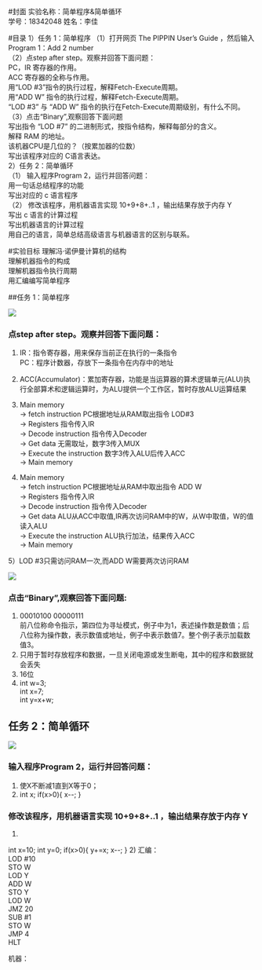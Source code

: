 #封面
实验名称：简单程序&简单循环<br>
学号：18342048
姓名：李佳

#目录
1）任务 1：简单程序
（1）打开网页 The PIPPIN User’s Guide ，然后输入 Program 1：Add 2 number<br>
（2）点step after step。观察并回答下面问题：<br>
PC，IR 寄存器的作用。<br>
ACC 寄存器的全称与作用。<br>
用“LOD #3”指令的执行过程，解释Fetch-Execute周期。<br>
用“ADD W” 指令的执行过程，解释Fetch-Execute周期。<br>
“LOD #3” 与 “ADD W” 指令的执行在Fetch-Execute周期级别，有什么不同。<br>
（3）点击“Binary”,观察回答下面问题<br>
写出指令 “LOD #7” 的二进制形式，按指令结构，解释每部分的含义。<br>
解释 RAM 的地址。<br>
该机器CPU是几位的？（按累加器的位数）<br>
写出该程序对应的 C语言表达。<br>
2）任务 2：简单循环<br>
（1） 输入程序Program 2，运行并回答问题：<br>
用一句话总结程序的功能<br>
写出对应的 c 语言程序<br>
（2） 修改该程序，用机器语言实现 10+9+8+..1 ，输出结果存放于内存 Y<br>
写出 c 语言的计算过程<br>
写出机器语言的计算过程<br>
用自己的语言，简单总结高级语言与机器语言的区别与联系。<br>

#实验目标
理解冯·诺伊曼计算机的结构<br>
理解机器指令的构成<br>
理解机器指令执行周期<br>
用汇编编写简单程序<br>

##任务 1：简单程序

![](https://github.com/lanruoshengchunxia/swi-homework/raw/gh-pages/images/硬件编程1.png)

### 点step after step。观察并回答下面问题：
1) IR：指令寄存器，用来保存当前正在执行的一条指令 <br>
PC：程序计数器，存放下一条指令在内存中的地址 <br>
2) ACC(Accumulator)：累加寄存器，功能是当运算器的算术逻辑单元(ALU)执行全部算术和逻辑运算时，为ALU提供一个工作区，暂时存放ALU运算结果<br>
3) Main memory <br>
→ fetch instruction  PC根据地址从RAM取出指令 LOD#3<br>
→ Registers 指令传入IR<br>
→ Decode instruction 指令传入Decoder  <br>
→ Get data  无需取址，数字3传入MUX<br>
→ Execute the instruction 数字3传入ALU后传入ACC<br> 
→ Main memory<br>

4) Main memory <br>
→ fetch instruction PC根据地址从RAM中取出指令 ADD W<br> 
→ Registers 指令传入IR<br>
→ Decode instruction 指令传入Decoder <br>
→ Get data ALU从ACC中取值,IR再次访问RAM中的W，从W中取值，W的值读入ALU<br>
→ Execute the instruction ALU执行加法，结果传入ACC<br> 
→ Main memory<br>

5）LOD #3只需访问RAM一次,而ADD W需要两次访问RAM

![](https://github.com/lanruoshengchunxia/swi-homework/raw/gh-pages/images/硬件编程2.png)
### 点击“Binary”,观察回答下面问题:
1) 00010100 00000111<br>
前八位称命令指示，第四位为寻址模式，例子中为1，表述操作数是数值；后八位称为操作数，表示数值或地址，例子中表示数值7。整个例子表示加载数值3。
2) 只用于暂时存放程序和数据，一旦关闭电源或发生断电，其中的程序和数据就会丢失
3) 16位
4) int w=3;<br>
int x=7;<br>
int y=x+w;<br>


## 任务 2：简单循环
![](https://github.com/lanruoshengchunxia/swi-homework/raw/gh-pages/images/硬件编程3.png)
### 输入程序Program 2，运行并回答问题：
1) 使X不断减1直到X等于0；
2) int x;
if(x>0){
    x--;
}
### 修改该程序，用机器语言实现 10+9+8+..1 ，输出结果存放于内存 Y
1)
int x=10;
int y=0;
if(x>0){
    y+=x;
    x--;
}
2) 
汇编：<br>
LOD #10<br>
STO W<br>
LOD Y<br>
ADD W<br>
STO Y<br>
LOD W<br>
JMZ 20<br>
SUB #1<br>
STO W<br>
JMP 4<br>
HLT<br>


机器：<br>








